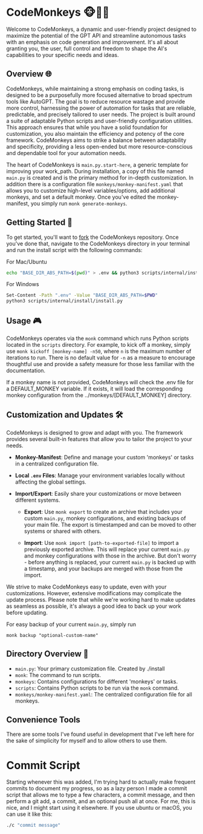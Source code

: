 # CodeMonkeys 🐵👨‍💻

Welcome to CodeMonkeys, a dynamic and user-friendly project designed to maximize the potential of the GPT API and streamline autonomous tasks with an emphasis on code generation and improvement. It's all about granting you, the user, full control and freedom to shape the AI's capabilities to your specific needs and ideas.

## Overview 🌐

CodeMonkeys, while maintaining a strong emphasis on coding tasks, is designed to be a purposefully more focused alternative to broad spectrum tools like AutoGPT. The goal is to reduce resource wastage and provide more control, harnessing the power of automation for tasks that are reliable, predictable, and precisely tailored to user needs. The project is built around a suite of adaptable Python scripts and user-friendly configuration utilities. This approach ensures that while you have a solid foundation for customization, you also maintain the efficiency and potency of the core framework. CodeMonkeys aims to strike a balance between adaptability and specificity, providing a less open-ended but more resource-conscious and dependable tool for your automation needs.

The heart of CodeMonkeys is `main.py.start-here`, a generic template for improving your work_path. During installation, a copy of this file named `main.py` is created and is the primary method for in-depth customization. In addition there is a configuration file `monkeys/monkey-manifest.yaml` that allows you to customize high-level variables/options, add additional monkeys, and set a default monkey. Once you've edited the monkey-manifest, you simply run `monk generate-monkeys`.

## Getting Started 🚀

To get started, you'll want to [fork](https://help.github.com/en/articles/fork-a-repo) the CodeMonkeys repository. Once you've done that, navigate to the CodeMonkeys directory in your terminal and run the install script with the following commands:

For Mac/Ubuntu
```bash
echo "BASE_DIR_ABS_PATH=$(pwd)" > .env && python3 scripts/internal/install/install.py
```
For Windows
```bash
Set-Content -Path ".env" -Value "BASE_DIR_ABS_PATH=$PWD"
python3 scripts/internal/install/install.py
```

## Usage 🎮

CodeMonkeys operates via the `monk` command which runs Python scripts located in the `scripts` directory. For example, to kick off a monkey, simply use `monk kickoff [monkey-name] -n50`, where `n` is the maximum number of iterations to run. There is no default value for `-n` as a measure to encourage thoughtful use and provide a safety measure for those less familiar with the documentation.

If a monkey name is not provided, CodeMonkeys will check the .env file for a DEFAULT_MONKEY variable. If it exists, it will load the corresponding monkey configuration from the ../monkeys/[DEFAULT_MONKEY] directory.

## Customization and Updates 🛠

CodeMonkeys is designed to grow and adapt with you. The framework provides several built-in features that allow you to tailor the project to your needs.

- **Monkey-Manifest**: Define and manage your custom 'monkeys' or tasks in a centralized configuration file.

- **Local `.env` Files**: Manage your environment variables locally without affecting the global settings.

- **Import/Export**: Easily share your customizations or move between different systems.

    - **Export**: Use `monk export` to create an archive that includes your custom `main.py`, monkey configurations, and existing backups of your main file. The export is timestamped and can be moved to other systems or shared with others.

    - **Import**: Use `monk import [path-to-exported-file]` to import a previously exported archive. This will replace your current `main.py` and monkey configurations with those in the archive. But don't worry - before anything is replaced, your current `main.py` is backed up with a timestamp, and your backups are merged with those from the import.

We strive to make CodeMonkeys easy to update, even with your customizations. However, extensive modifications may complicate the update process. Please note that while we're working hard to make updates as seamless as possible, it's always a good idea to back up your work before updating.

For easy backup of your current `main.py`, simply run
```
monk backup "optional-custom-name"
```

## Directory Overview 📁

* `main.py`: Your primary customization file. Created by ./install
* `monk`: The command to run scripts.
* `monkeys`: Contains configurations for different 'monkeys' or tasks.
* `scripts`: Contains Python scripts to be run via the `monk` command.
* `monkeys/monkey-manifest.yaml`: The centralized configuration file for all monkeys.

## Convenience Tools
There are some tools I've found useful in development that I've left here for the sake of simplicity for myself and to allow others to use them.

# Commit Script
Starting whenever this was added, I'm trying hard to actually make frequent commits to document my progress, so as a lazy person I made a commit script that allows me to type a few characters, a commit message, and then perform a git add, a commit, and an optional push all at once. For me, this is nice, and I might start using it elsewhere. If you use ubuntu or macOS, you can use it like this:
```bash
./c "commit message"
```
